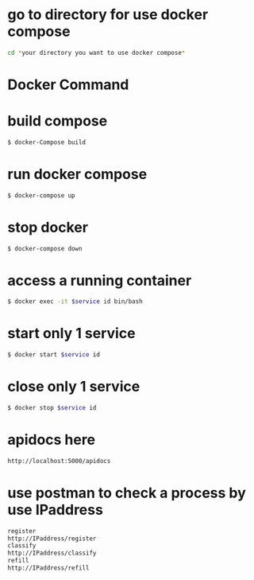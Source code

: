 # go to directory for use docker compose
```sh
cd *your directory you want to use docker compose*
```

# Docker Command

# build compose
```sh
$ docker-Compose build
```

# run docker compose
```sh
$ docker-compose up
```

# stop docker
```sh
$ docker-compose down
```

# access a running container
```sh
$ docker exec -it $service id bin/bash
```

# start only 1 service
```sh
$ docker start $service id
```

# close only 1 service
```sh
$ docker stop $service id
```
# apidocs here
```sh
http://localhost:5000/apidocs
```

# use postman to check a process by use IPaddress
```sh
register
http://IPaddress/register
classify
http://IPaddress/classify
refill
http://IPaddress/refill
```


